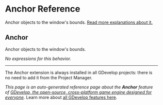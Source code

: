 # Anchor Reference

Anchor objects to the window's bounds. [Read more explanations about it.](/gdevelop5/behaviors/anchor)



## Anchor 

Anchor objects to the window's bounds. 

_No expressions for this behavior._




---

The Anchor extension is always installed in all GDevelop projects: there is no need to add it from the Project Manager.

*This page is an auto-generated reference page about the **Anchor** feature of [GDevelop, the open-source, cross-platform game engine designed for everyone](https://gdevelop.io/).* Learn more about [all GDevelop features here](/gdevelop5/all-features).